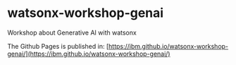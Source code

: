 # watsonx-workshop-genai
Workshop about Generative AI with watsonx

The Github Pages is published in:
[https://ibm.github.io/watsonx-workshop-genai/](https://ibm.github.io/watsonx-workshop-genai/)
